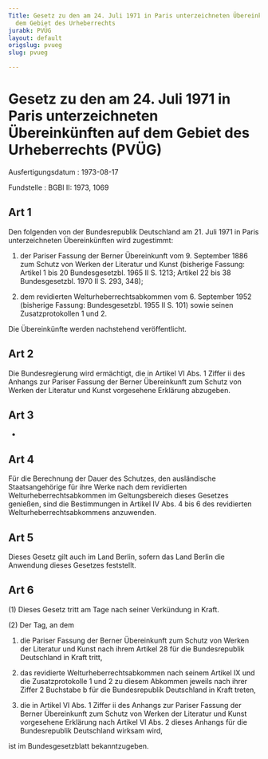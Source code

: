 ```yaml
---
Title: Gesetz zu den am 24. Juli 1971 in Paris unterzeichneten Übereinkünften auf
  dem Gebiet des Urheberrechts
jurabk: PVÜG
layout: default
origslug: pvueg
slug: pvueg

---
```


# Gesetz zu den am 24. Juli 1971 in Paris unterzeichneten Übereinkünften auf dem Gebiet des Urheberrechts (PVÜG)

Ausfertigungsdatum
:   1973-08-17

Fundstelle
:   BGBl II: 1973, 1069



## Art 1

Den folgenden von der Bundesrepublik Deutschland am 21. Juli 1971 in
Paris unterzeichneten Übereinkünften wird zugestimmt:

1.  der Pariser Fassung der Berner Übereinkunft vom 9. September 1886 zum
    Schutz von Werken der Literatur und Kunst (bisherige Fassung: Artikel
    1 bis 20 Bundesgesetzbl. 1965 II S. 1213; Artikel 22 bis 38
    Bundesgesetzbl. 1970 II S. 293, 348);


2.  dem revidierten Welturheberrechtsabkommen vom 6. September 1952
    (bisherige Fassung: Bundesgesetzbl. 1955 II S. 101) sowie seinen
    Zusatzprotokollen 1 und 2.



Die Übereinkünfte werden nachstehend veröffentlicht.


## Art 2

Die Bundesregierung wird ermächtigt, die in Artikel VI Abs. 1 Ziffer
ii des Anhangs zur Pariser Fassung der Berner Übereinkunft zum Schutz
von Werken der Literatur und Kunst vorgesehene Erklärung abzugeben.


## Art 3

-


## Art 4

Für die Berechnung der Dauer des Schutzes, den ausländische
Staatsangehörige für ihre Werke nach dem revidierten
Welturheberrechtsabkommen im Geltungsbereich dieses Gesetzes genießen,
sind die Bestimmungen in Artikel IV Abs. 4 bis 6 des revidierten
Welturheberrechtsabkommens anzuwenden.


## Art 5

Dieses Gesetz gilt auch im Land Berlin, sofern das Land Berlin die
Anwendung dieses Gesetzes feststellt.


## Art 6

(1) Dieses Gesetz tritt am Tage nach seiner Verkündung in Kraft.

(2) Der Tag, an dem

1.  die Pariser Fassung der Berner Übereinkunft zum Schutz von Werken der
    Literatur und Kunst nach ihrem Artikel 28 für die Bundesrepublik
    Deutschland in Kraft tritt,


2.  das revidierte Welturheberrechtsabkommen nach seinem Artikel IX und
    die Zusatzprotokolle 1 und 2 zu diesem Abkommen jeweils nach ihrer
    Ziffer 2 Buchstabe b für die Bundesrepublik Deutschland in Kraft
    treten,


3.  die in Artikel VI Abs. 1 Ziffer ii des Anhangs zur Pariser Fassung der
    Berner Übereinkunft zum Schutz von Werken der Literatur und Kunst
    vorgesehene Erklärung nach Artikel VI Abs. 2 dieses Anhangs für die
    Bundesrepublik Deutschland wirksam wird,



ist im Bundesgesetzblatt bekanntzugeben.

